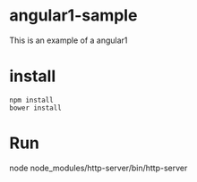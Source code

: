 # angular1-sample
This is an example of a angular1

# install
```shell
npm install
bower install
```

# Run
node node_modules/http-server/bin/http-server
